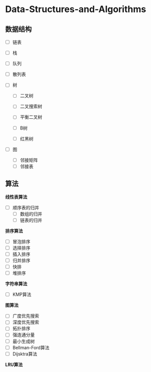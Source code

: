 # Data-Structures-and-Algorithms

## 数据结构

- [ ] 链表

- [ ] 栈

- [ ] 队列

- [ ] 散列表

- [ ] 树
  - [ ] 二叉树
  - [ ] 二叉搜索树
  - [ ] 平衡二叉树
  
  - [ ] B树
  - [ ] 红黑树
  
- [ ] 图
  - [ ] 邻接矩阵
  - [ ] 邻接表

## 算法

**线性表算法**

- [ ] 顺序表的归并
  - [ ] 数组的归并
  - [ ] 链表的归并

**排序算法**

- [ ] 冒泡排序
- [ ] 选择排序
- [ ] 插入排序
- [ ] 归并排序
- [ ] 快排
- [ ] 堆排序

**字符串算法**

- [ ] KMP算法

**图算法**

- [ ] 广度优先搜索
- [ ] 深度优先搜索
- [ ] 拓扑排序
- [ ] 强连通分量
- [ ] 最小生成树
- [ ] Bellman-Ford算法
- [ ] Dijsktra算法

**LRU算法**
